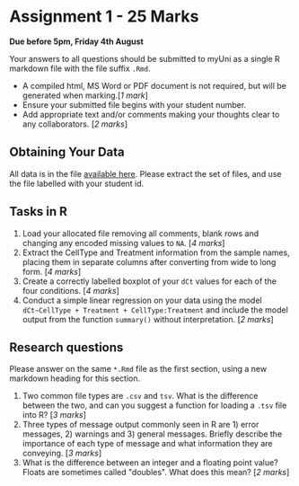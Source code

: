 # Assignment 1 - 25 Marks

**Due before 5pm, Friday 4th August**

Your answers to all questions should be submitted to myUni as a single R markdown file with the file suffix `.Rmd`.

- A compiled html, MS Word or PDF document is not required, but will be generated when marking.[*1 mark*]
- Ensure your submitted file begins with your student number.
- Add appropriate text and/or comments making your thoughts clear to any collaborators. [*2 marks*]

## Obtaining Your Data

All data is in the file [available here](DataForA1.zip).
Please extract the set of files, and use the file labelled with your student id.

## Tasks in R

1. Load your allocated file removing all comments, blank rows and changing any encoded missing values to `NA`. [*4 marks*]
2. Extract the CellType and Treatment information from the sample names, placing them in separate columns after converting from wide to long form. [*4 marks*]
3. Create a correctly labelled boxplot of your `dCt` values for each of the four conditions. [*4 marks*]
4. Conduct a simple linear regression on your data using the model `dCt~CellType + Treatment + CellType:Treatment` and include the model output from the function `summary()` without interpretation. [*2 marks*]

## Research questions

Please answer on the same `*.Rmd` file as the first section, using a new markdown heading for this section.

1. Two common file types are `.csv` and `tsv`. What is the difference between the two, and can you suggest a function for loading a `.tsv` file into R? [*3 marks*]
2. Three types of message output commonly seen in R are 1) error messages, 2) warnings and 3) general messages. Briefly describe the importance of each type of message and what information they are conveying. [*3 marks*]
3. What is the difference between an integer and a floating point value? Floats are sometimes called "doubles". What does this mean? [*2 marks*]
